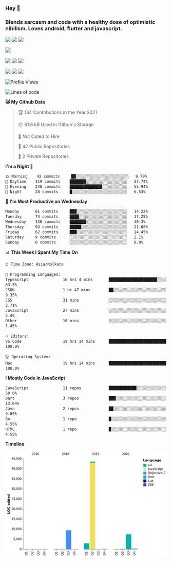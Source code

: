 
### Hey 👋
### Blends sarcasm and code with a healthy dose of optimistic nihilism. Loves android, flutter and javascript.


<img src="https://img.shields.io/badge/node.js%20-%2343853D.svg?&style=for-the-badge&logo=node.js&logoColor=white"/> <img src="https://img.shields.io/badge/javascript%20-%23323330.svg?&style=for-the-badge&logo=javascript&logoColor=%23F7DF1E"/> <img src="https://img.shields.io/badge/typescript%20-%23007ACC.svg?&style=for-the-badge&logo=typescript&logoColor=white"/>

<img src="https://img.shields.io/badge/python%20-%2314354C.svg?&style=for-the-badge&logo=python&logoColor=white"/>

<img src="https://img.shields.io/badge/go-%2300ADD8.svg?&style=for-the-badge&logo=go&logoColor=white"/> <img src="https://img.shields.io/badge/dart-%230175C2.svg?&style=for-the-badge&logo=dart&logoColor=white"/> <img src="https://img.shields.io/badge/express.js%20-%23404d59.svg?&style=for-the-badge"/>

<img src="https://img.shields.io/badge/react%20-%2320232a.svg?&style=for-the-badge&logo=react&logoColor=%2361DAFB"/> <img src ="https://img.shields.io/badge/postgres-%23316192.svg?&style=for-the-badge&logo=postgresql&logoColor=white"/> <img src ="https://img.shields.io/badge/MongoDB-%234ea94b.svg?&style=for-the-badge&logo=mongodb&logoColor=white"/>


 <!--START_SECTION:waka-->
![Profile Views](http://img.shields.io/badge/Profile%20Views-4-blue)

![Lines of code](https://img.shields.io/badge/From%20Hello%20World%20I%27ve%20Written-64095%20lines%20of%20code-blue)

**🐱 My Github Data** 

> 🏆 134 Contributions in the Year 2021
 > 
> 📦 61.6 kB Used in Github's Storage 
 > 
> 🚫 Not Opted to Hire
 > 
> 📜 42 Public Repositories 
 > 
> 🔑 2 Private Repositories  
 > 
**I'm a Night 🦉** 

```text
🌞 Morning    42 commits     ██░░░░░░░░░░░░░░░░░░░░░░░   9.79% 
🌆 Daytime    119 commits    ███████░░░░░░░░░░░░░░░░░░   27.74% 
🌃 Evening    240 commits    ██████████████░░░░░░░░░░░   55.94% 
🌙 Night      28 commits     █░░░░░░░░░░░░░░░░░░░░░░░░   6.53%

```
📅 **I'm Most Productive on Wednesday** 

```text
Monday       61 commits     ███░░░░░░░░░░░░░░░░░░░░░░   14.22% 
Tuesday      74 commits     ████░░░░░░░░░░░░░░░░░░░░░   17.25% 
Wednesday    130 commits    ███████░░░░░░░░░░░░░░░░░░   30.3% 
Thursday     93 commits     █████░░░░░░░░░░░░░░░░░░░░   21.68% 
Friday       62 commits     ███░░░░░░░░░░░░░░░░░░░░░░   14.45% 
Saturday     9 commits      ░░░░░░░░░░░░░░░░░░░░░░░░░   2.1% 
Sunday       0 commits      ░░░░░░░░░░░░░░░░░░░░░░░░░   0.0%

```


📊 **This Week I Spent My Time On** 

```text
⌚︎ Time Zone: Asia/Kolkata

💬 Programming Languages: 
TypeScript               16 hrs 4 mins       █████████████████████░░░░   83.5% 
JSON                     1 hr 47 mins        ██░░░░░░░░░░░░░░░░░░░░░░░   9.35% 
CSS                      31 mins             ░░░░░░░░░░░░░░░░░░░░░░░░░   2.71% 
JavaScript               27 mins             ░░░░░░░░░░░░░░░░░░░░░░░░░   2.4% 
Other                    16 mins             ░░░░░░░░░░░░░░░░░░░░░░░░░   1.45%

🔥 Editors: 
VS Code                  19 hrs 14 mins      █████████████████████████   100.0%

💻 Operating System: 
Mac                      19 hrs 14 mins      █████████████████████████   100.0%

```

**I Mostly Code in JavaScript** 

```text
JavaScript               11 repos            ████████████░░░░░░░░░░░░░   50.0% 
Dart                     3 repos             ███░░░░░░░░░░░░░░░░░░░░░░   13.64% 
Java                     2 repos             ██░░░░░░░░░░░░░░░░░░░░░░░   9.09% 
Go                       1 repo              █░░░░░░░░░░░░░░░░░░░░░░░░   4.55% 
HTML                     1 repo              █░░░░░░░░░░░░░░░░░░░░░░░░   4.55%

```


**Timeline**

![Chart not found](https://raw.githubusercontent.com/MohammedAkhil/MohammedAkhil/master/charts/bar_graph.png) 


<!--END_SECTION:waka-->


<!--
**MohammedAkhil/MohammedAkhil** is a ✨ _special_ ✨ repository because its `README.md` (this file) appears on your GitHub profile.

Here are some ideas to get you started:

- 🔭 I’m currently working on ...
- 🌱 I’m currently learning ...
- 👯 I’m looking to collaborate on ...
- 🤔 I’m looking for help with ...
- 💬 Ask me about ...
- 📫 How to reach me: ...
- 😄 Pronouns: ...
- ⚡ Fun fact: ...
-->

